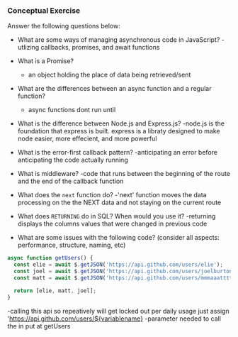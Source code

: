 ### Conceptual Exercise

Answer the following questions below:

- What are some ways of managing asynchronous code in JavaScript?
  -utlizing callbacks, promises, and await functions

- What is a Promise?
  - an object holding the place of data being retrieved/sent

- What are the differences between an async function and a regular function?
  - async functions dont run until

- What is the difference between Node.js and Express.js?
  -node.js is the foundation that express is built. express is a libraty designed to make node easier, more effecient, and more powerful

- What is the error-first callback pattern?
  -anticipating an error before anticipating the code actually running

- What is middleware?
  -code that runs between  the beginning of the route and the end of the callback function

- What does the `next` function do?
  -'next' function moves the data processing on the the NEXT data and not staying on the current route

- What does `RETURNING` do in SQL? When would you use it?
  -returning displays the columns values that were changed in previous code 

- What are some issues with the following code? (consider all aspects: performance, structure, naming, etc)

```js
async function getUsers() {
  const elie = await $.getJSON('https://api.github.com/users/elie');
  const joel = await $.getJSON('https://api.github.com/users/joelburton');
  const matt = await $.getJSON('https://api.github.com/users/mmmaaatttttt');

  return [elie, matt, joel];
}
```
-calling this api so repeatively will get locked out per daily usage just assign 'https://api.github.com/users/${variablename}
-parameter needed to call the in put at getUsers

